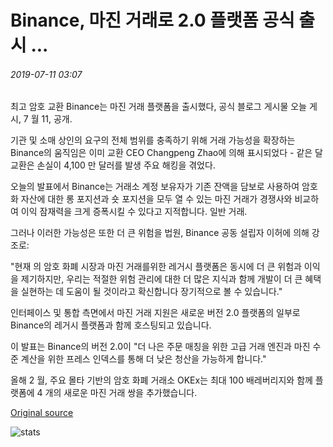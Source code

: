 # Binance, 마진 거래로 2.0 플랫폼 공식 출시 ...

###### 2019-07-11 03:07

최고 암호 교환 Binance는 마진 거래 플랫폼을 출시했다, 공식 블로그 게시물 오늘 게시, 7 월 11, 공개.

기관 및 소매 상인의 요구의 전체 범위를 충족하기 위해 거래 가능성을 확장하는 Binance의 움직임은 이미 교환 CEO Changpeng Zhao에 의해 표시되었다 - 같은 달 교환은 손실이 4,100 만 달러를 발생 주요 해킹을 겪었다.

오늘의 발표에서 Binance는 거래소 계정 보유자가 기존 잔액을 담보로 사용하여 암호화 자산에 대한 롱 포지션과 숏 포지션을 모두 열 수 있는 마진 거래가 경쟁사와 비교하여 이익 잠재력을 크게 증폭시킬 수 있다고 지적합니다. 일반 거래.

그러나 이러한 가능성은 또한 더 큰 위험을 법원, Binance 공동 설립자 이허에 의해 강조로:

"현재 의 암호 화폐 시장과 마진 거래를위한 레거시 플랫폼은 동시에 더 큰 위험과 이익을 제기하지만, 우리는 적절한 위험 관리에 대한 더 많은 지식과 함께 개발이 더 큰 혜택을 실현하는 데 도움이 될 것이라고 확신합니다 장기적으로 볼 수 있습니다."

인터페이스 및 통합 측면에서 마진 거래 지원은 새로운 버전 2.0 플랫폼의 일부로 Binance의 레거시 플랫폼과 함께 호스팅되고 있습니다.

이 발표는 Binance의 버전 2.0이 "더 나은 주문 매칭을 위한 고급 거래 엔진과 마진 수준 계산을 위한 프레스 인덱스를 통해 더 낮은 청산을 가능하게 합니다."

올해 2 월, 주요 몰타 기반의 암호 화폐 거래소 OKEx는 최대 100 배레버리지와 함께 플랫폼에 4 개의 새로운 마진 거래 쌍을 추가했습니다.

[Original source](https://cointelegraph.com/news/binance-officially-launches-its-20-platform-with-margin-trading)

![stats](https://c.statcounter.com/11760860/0/a89fa40b/1/ "stats")